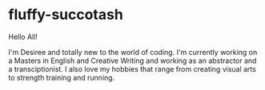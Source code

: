 # fluffy-succotash

Hello All!

I'm Desiree and totally new to the world of coding. I'm currently working on a Masters in English and Creative Writing and working as an abstractor and a transciptionist. I also love my hobbies that range from creating visual arts to strength training and running. 
